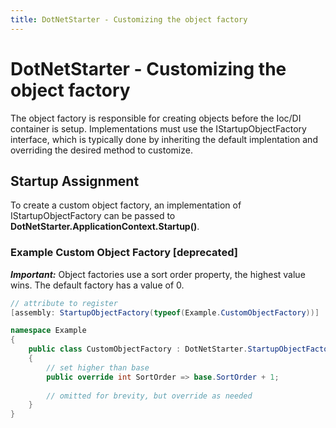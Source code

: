 ```yaml
---
title: DotNetStarter - Customizing the object factory
---
```

# DotNetStarter - Customizing the object factory

The object factory is responsible for creating objects before the Ioc/DI container is setup. 
Implementations must use the IStartupObjectFactory interface, which is typically done by inheriting the default implentation
 and overriding the desired method to customize. 

 ## Startup Assignment
 To create a custom object factory, an implementation of IStartupObjectFactory can be passed to **DotNetStarter.ApplicationContext.Startup()**.

### Example Custom Object Factory [deprecated]
***Important:*** Object factories use a sort order property, the highest value wins. The default factory has a value of 0.


```cs
// attribute to register 
[assembly: StartupObjectFactory(typeof(Example.CustomObjectFactory))]

namespace Example 
{    
    public class CustomObjectFactory : DotNetStarter.StartupObjectFactory
    {
        // set higher than base
        public override int SortOrder => base.SortOrder + 1;
    
        // omitted for brevity, but override as needed
    }
}
```